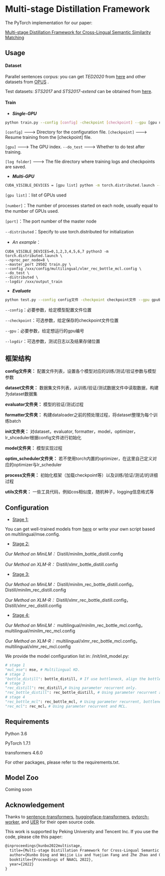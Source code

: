 # Multi-stage Distillation Framework

The PyTorch implementation for our paper:

 [Multi-stage Distillation Framework for Cross-Lingual Semantic Similarity Matching](https://arxiv.org/)

## Usage

#### Dataset

Parallel sentences corpus: you can get *TED2020* from [here](https://public.ukp.informatik.tu-darmstadt.de/reimers/sentence-transformers/datasets/ted2020.tsv.gz) and other datasets from [OPUS](https://opus.nlpl.eu/) .

Test datasets: *STS2017* and *STS2017-extend* can be obtained from [here](https://public.ukp.informatik.tu-darmstadt.de/reimers/sentence-transformers/datasets/STS2017-extended.zip).

#### Train

- ***Single-GPU***

```bash
python train.py --config [config] -checkpoint [checkpoint] --gpu [gpu number] --do_test --logdir [log folder]
```

``[config]`` 		  --->  Directory for the configuration file.			 ``[checkpoint]``	--->  Resume training from the [checkpoint] file.

 ``[gpu]``				--->  The GPU index.											       ``--do_test``  	 --->  Whether to do test after training.

`[log folder]`   --->  The file directory where training logs and checkpoints are saved.

- ***Multi-GPU***

```bash
CUDA_VISIBLE_DEVICES = [gpu list] python -m torch.distributed.launch --nproc_per_node = [number] --master_port [port] train.py --config [config] --checkpoint [checkpoint] --distributed --do_test --logdir [log folder]
```

``[gpu list]``：list of GPUs used

``[number]``：The number of processes started on each node, usually equal to the number of GPUs used.

``[port]``：The port number of the master node

``--distributed``：Specify to use torch.distributed for initialization

* *An example*：

```shell
CUDA_VISIBLE_DEVICES=0,1,2,3,4,5,6,7 python3 -m torch.distributed.launch \
--nproc_per_node=8 \
--master_port 29502 train.py \
--config /xxx/config/multilingual/xlmr_rec_bottle_mcl.config \
--do_test \
--distributed \
--logdir /xxx/output_train
```

- ***Evaluate***

```bash
python test.py --config config文件 -checkpoint checkpoint文件 --gpu gpu编号 --logdir 测试文件夹
```

``--config``：必要参数，给定模型配置文件位置

``--checkpoint``：可选参数，给定保存的checkpoint文件位置

``--gpu``：必要参数，给定想运行的gpu编号

``--logdir``：可选参数，测试日志以及结果存储位置

## 框架结构

**config文件夹：** 配置文件列表，设置各个模型对应的训练/测试/验证参数与模型参数

**dataset文件夹：** 数据集文件列表，从训练/验证/测试数据文件中读取数据，构建为dataset数据集

**evaluator文件夹：** 模型的验证/测试过程

**formatter文件夹：** 构建dataloader之前的预处理过程，将dataset整理为每个训练batch

**init文件夹：** 对dataset，evaluator, formatter，model，optimizer，lr_shceduler根据config文件进行初始化

**model文件夹：** 模型实现过程

**optim_scheduler文件夹：** 若不使用torch内置的optimizer，在这里自己定义对应的optimizer与lr_scheduler

**process文件夹：** 初始化框架（加载checkpoint等）以及训练/验证/测试/的详细过程

**utils文件夹：** 一些工具代码，例如cos相似度，随机种子，logging信息格式等

## Configuration

- <u> Stage 1:</u>

You can get well-trained models from [here](https://www.sbert.net/) or write your own script based on multilingual/mse.config.

- <u> Stage 2:</u>

*Our Method on MiniLM：* Distill/minilm_bottle_distill.config

*Our Method on XLM-R：* Distill/xlmr_bottle_distill.config

- <u>Stage 3:</u>

*Our Method on MiniLM：* Distill/minilm_rec_bottle_distill.config，Distill/minilm_rec_distill.config

*Our Method on XLM-R：* Distill/xlmr_rec_bottle_distill.config，Distill/xlmr_rec_distill.config

- <u>Stage 4:</u>

*Our Method on MiniLM：* multilingual/minilm_rec_bottle_mcl.config，multilingual/minilm_rec_mcl.config	

*Our Method on XLM-R：* multilingual/xlmr_rec_bottle_mcl.config，multilingual/xlmr_rec_mcl.config



We provide the model configuration list in: /init/init_model.py:

```python
# stage 1
"mul_mse": mse, # Multilingual KD.
# stage 2
"bottle_distill": bottle_distill, # If use bottleneck, align the bottleneck embedding layer with the assistant model.
# stage 3
"rec_distill": rec_distill,# Using parameter recurrent only.
"rec_bottle_distill": rec_bottle_distill, # Using parameter recurrent and bottleneck layer.
# stage 4
"rec_bottle_mcl": rec_bottle_mcl, # Using parameter recurrent, bottleneck layer, and MCL.
"rec_mcl": rec_mcl，# Using parameter recurrent and MCL.
```

## Requirements

Python 3.6

PyTorch 1.7.1

transformers 4.6.0

For other packages, please refer to the requirements.txt.

## Model Zoo

Coming soon

## Acknowledgement

Thanks to [sentence-transformers](https://github.com/UKPLab/sentence-transformers), [huggingface-transformers](https://github.com/huggingface/transformers), [pytorch-worker](https://github.com/haoxizhong/pytorch-worker), and [UER](https://github.com/dbiir/UER-py) for their open source code.

This work is supported by Peking University and Tencent Inc. If you use the code, please cite this paper:

```latex
@inproceedings{kunbo2022multistage,
  title={Multi-stage Distillation Framework for Cross-Lingual Semantic Similarity Matching},
  author={Kunbo Ding and Weijie Liu and Yuejian Fang and Zhe Zhao and Qi Ju and Xuefeng Yang and Rong Tian and Tao Zhu and Haoyan Liu and Han Guo and Xingyu Bai and Weiquan Mao and Yudong Li and Weigang Guo and Taiqiang Wu and Ningyuan Sun},
  booktitle={Proceedings of NAACL 2022},
  year={2022}
}
```
